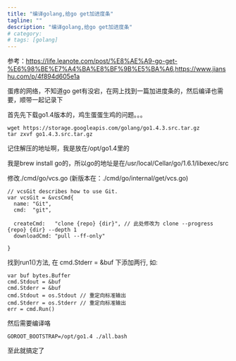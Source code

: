```yaml
---
title: "编译golang,给go get加进度条"
tagline: ""
description: "编译golang,给go get加进度条"
# category: 
# tags: [golang]
---
```


参考：<https://life.leanote.com/post/%E8%AE%A9-go-get-%E6%98%BE%E7%A4%BA%E8%BF%9B%E5%BA%A6>,<https://www.jianshu.com/p/4f894d605e1a>

蛋疼的网络，不知道go get有没宕，在网上找到一篇加进度条的，然后编译也需要，顺带一起记录下

首先先下载go1.4版本的，鸡生蛋蛋生鸡的问题。。。


    wget https://storage.googleapis.com/golang/go1.4.3.src.tar.gz
    tar zxvf go1.4.3.src.tar.gz

记住解压的地址啊，我是放在/opt/go1.4里的

我是brew install go的，所以go的地址是在/usr/local/Cellar/go/1.6.1/libexec/src

修改./cmd/go/vcs.go (新版本在：./cmd/go/internal/get/vcs.go)

    // vcsGit describes how to use Git.
    var vcsGit = &vcsCmd{
      name: "Git",
      cmd:  "git",

      createCmd:   "clone {repo} {dir}", // 此处修改为 clone --progress {repo} {dir} --depth 1
      downloadCmd: "pull --ff-only"

    }

找到run1()方法, 在 cmd.Stderr = &buf 下添加两行, 如:

    var buf bytes.Buffer
    cmd.Stdout = &buf
    cmd.Stderr = &buf
    cmd.Stdout = os.Stdout // 重定向标准输出
    cmd.Stderr = os.Stderr // 重定向标准输出
    err = cmd.Run()

然后需要编译咯

    GOROOT_BOOTSTRAP=/opt/go1.4 ./all.bash

至此就搞定了
